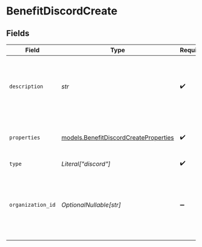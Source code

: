 # BenefitDiscordCreate


## Fields

| Field                                                                                             | Type                                                                                              | Required                                                                                          | Description                                                                                       | Example                                                                                           |
| ------------------------------------------------------------------------------------------------- | ------------------------------------------------------------------------------------------------- | ------------------------------------------------------------------------------------------------- | ------------------------------------------------------------------------------------------------- | ------------------------------------------------------------------------------------------------- |
| `description`                                                                                     | *str*                                                                                             | :heavy_check_mark:                                                                                | The description of the benefit. Will be displayed on products having this benefit.                |                                                                                                   |
| `properties`                                                                                      | [models.BenefitDiscordCreateProperties](../models/benefitdiscordcreateproperties.md)              | :heavy_check_mark:                                                                                | Properties to create a benefit of type `discord`.                                                 |                                                                                                   |
| `type`                                                                                            | *Literal["discord"]*                                                                              | :heavy_check_mark:                                                                                | N/A                                                                                               |                                                                                                   |
| `organization_id`                                                                                 | *OptionalNullable[str]*                                                                           | :heavy_minus_sign:                                                                                | The ID of the organization owning the benefit. **Required unless you use an organization token.** | 1dbfc517-0bbf-4301-9ba8-555ca42b9737                                                              |